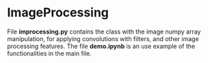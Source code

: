 # ImageProcessing
File **improcessing.py** contains the class with the image numpy array manipulation, for applying convolutions with filters, and other image processing features. The file **demo.ipynb** is an use example of the functionalities in the main file.

